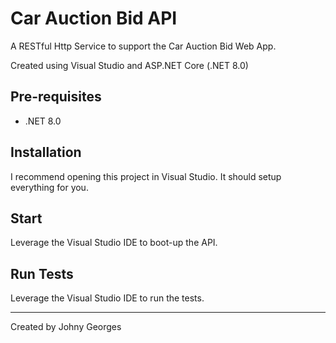# Car Auction Bid API

A RESTful Http Service to support the Car Auction Bid Web App.

Created using Visual Studio and ASP.NET Core (.NET 8.0)

## Pre-requisites

- .NET 8.0

## Installation

I recommend opening this project in Visual Studio. It should setup everything for you.

## Start

Leverage the Visual Studio IDE to boot-up the API.

## Run Tests

Leverage the Visual Studio IDE to run the tests.

---

Created by Johny Georges
